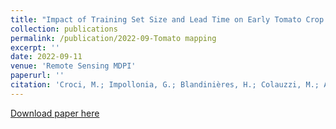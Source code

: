 ```yaml
---
title: "Impact of Training Set Size and Lead Time on Early Tomato Crop Mapping Accuracy"
collection: publications
permalink: /publication/2022-09-Tomato mapping
excerpt: ''
date: 2022-09-11
venue: 'Remote Sensing MDPI'
paperurl: ''
citation: 'Croci, M.; Impollonia, G.; Blandinières, H.; Colauzzi, M.; Amaducci, S. Impact of Training Set Size and Lead Time on Early Tomato Crop Mapping Accuracy. Remote Sens. 2022, 14, 4540. https://doi.org/10.3390/rs14184540'
---
```


[Download paper here](https://www.mdpi.com/2072-4292/14/18/4540)

